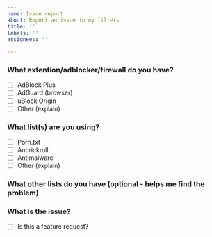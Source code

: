 ```yaml
---
name: Issue report
about: Report an issue in my filters
title: ''
labels: ''
assignees: ''

---
```

### What extention/adblocker/firewall do you have?
- [ ] AdBlock Plus
- [ ] AdGuard (browser)
- [ ] uBlock Origin 
- [ ] Other (explain)

### What list(s) are you using?
- [ ] Porn.txt
- [ ] Antirickroll
- [ ] Antimalware
- [ ] Other (explain)
### What other lists do you have (optional - helps me find the problem)

### What is the issue?

- [ ] Is this a feature request?
